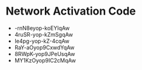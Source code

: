 # Network Activation Code
* -rnN8eyop-koEYIqAw
* 4ruSR-yop-kZmSgqAw
* Ie4pg-yop-kZ-4cqAw
* RaY-aOyop9CxwdYqAw
* 8RWpK-yop9JPeUsqAw
* MY1KzOyop9IC2cMqAw
